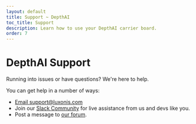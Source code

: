 ```yaml
---
layout: default
title: Support ~ DepthAI
toc_title: Support
description: Learn how to use your DepthAI carrier board.
order: 7
---
```


# DepthAI Support

Running into issues or have questions? We're here to help.

You can get help in a number of ways:

* [Email support@luxonis.com](mailto:support@luxonis.com)
* Join our [Slack Community]({{site.slack_url}}) for live assistance from us and devs like you.
* Post a message to [our forum](https://discuss.luxonis.com/).
